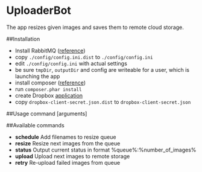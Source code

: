 # UploaderBot
The app resizes given images and saves them to  remote cloud storage.

##Installation
- Install RabbitMQ ([reference](https://www.rabbitmq.com/download.html))
- copy ```./config/config.ini.dist``` to ```./config/config.ini```
- edit ```./config/config.ini``` with actual settings
- be sure ```tmpDir```, ```outputDir``` and config are writeable for a user, which is launching the app
- install composer ([reference](https://getcomposer.org/doc/00-intro.md#locally))
- run ```composer.phar install```
- create Dropbox [application](https://www.dropbox.com/developers/apps/)
- copy ```dropbox-client-secret.json.dist``` to ```dropbox-client-secret.json```

##Usage
    command [arguments]

##Available commands
- **schedule**    Add filenames to resize queue
- **resize**      Resize next images from the queue
- **status**      Output current status in format %queue%:%number_of_images%
- **upload**      Upload next images to remote storage
- **retry**       Re-upload failed images from queue